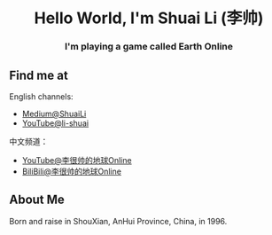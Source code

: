<h1 align="center">Hello World, I'm Shuai Li (李帅)</h1>
<h3 align="center">I'm playing a game called Earth Online</h3>

## Find me at

English channels:
- [Medium@ShuaiLi](https://bytefish.medium.com/)
- [YouTube@li-shuai](https://www.youtube.com/channel/UC9VmSEzrvipwtJdTaVBLttA)

中文频道：
- [YouTube@李很帅的地球Online](https://www.youtube.com/channel/UCMsUNIYRi60iYW0V9f3jjng)
- [BiliBili@李很帅的地球Online](https://space.bilibili.com/67963642)


## About Me
Born and raise in ShouXian, AnHui Province, China, in 1996.


